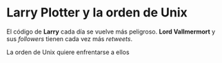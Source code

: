# Larry Plotter y la orden de Unix

El código de **Larry** cada día se vuelve más peligroso. **Lord Vallmermort** y sus *followers* tienen cada vez más *retweets*.

La orden de Unix quiere enfrentarse a ellos